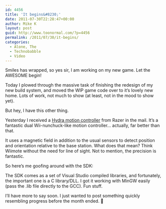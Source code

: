 ```yaml
---
id: 4456
title: 'It begins&#8230;'
date: 2011-07-30T22:28:47+00:00
author: Mike K
layout: post
guid: http://www.toonormal.com/?p=4456
permalink: /2011/07/30/it-begins/
categories:
  - Alone, The
  - Technobabble
  - Video
---
```

Smiles has wrapped, so yes sir, I am working on my new game. Let the AWESOME begin!

Today I plowed through the massive task of finishing the redesign of my new build system, and moved the WIP game code over to it&#8217;s lovely new home. Lots of work, not much to show (at least, not in the mood to show yet).

But hey, I have this other thing.

Yesterday I received a [Hydra motion controller](http://www.razerzone.com/minisite/hydra) from Razer in the mail. It&#8217;s a fantastic dual Wii-nunchuck-like motion controller&#8230; actually, far better than that.

It uses a magnetic field in addition to the usual sensors to detect position and orientation relative to the base station. What does that mean? Think Wiimote without the need for line of sight. Not to mention, the precision is fantastic.

So here&#8217;s me goofing around with the SDK:



The SDK comes as a set of Visual Studio compiled libraries, and fortunately, the important one is a C library/DLL. I got it working with MinGW easily (pass the .lib file directly to the GCC). Fun stuff.

I&#8217;ll have more to say soon. I just wanted to post something quickly resembling progress before the month ended. 🙂